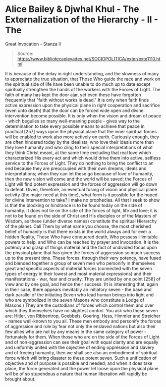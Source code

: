 # Alice Bailey & Djwhal Khul - The Externalization of the Hierarchy - II - The
Great Invocation - Stanza II

> Source: https://www.bibliotecapleyades.net/SOCIOPOLITICA/exter/exte1110.html

It is because of the delay in right understanding, and the slowness of many to appreciate the true situation, that Those Who guide the race and work on the spiritual side of life have been unable to do much up to date except spiritually strengthen the hands of the workers with the Forces of Light. The faith of many has kept the door ajar, yet even these have forgotten frequently that "faith without works is dead." It is only when faith finds active expression upon the physical plane in right cooperation and sacrifice (even unto death) that the door can be forced wide open and divine intervention become possible. It is only when the vision and dream of peace - which beguiles so many well-meaning people - gives way to the determination to take every possible means to achieve that peace in practical [257] ways upon the physical plane that the inner spiritual forces will be enabled to work also more actively on earth.
Curiously enough, they are often hindered today by the idealists, who love their ideals more than they love humanity and who cling to their special interpretations of what they think Christ meant, at the same time excluding that real love which characterized His every act and which would drive them into active, selfless service to the Forces of Light. They do nothing to bring the conflict to an end because they are preoccupied with their own dreams, ideals and interpretations; when they can let these go because of love of humanity, then the new vision will come and the world will be saved; the Forces of Light will find potent expression and the forces of aggression will go down to defeat.
Given, therefore, an eventual fusing of vision and physical plane activity (the major need at this time), what form is it possible for the hoped-for divine intervention to take? I make no prophecies. All that I seek to show is that the blocking or hindrance is to be found today on the side of humanity. It does not lie on the side of the forces of light, life and love; it is not to be found on the side of Christ and His disciples or of the Masters of Wisdom, as these (under diverse names) constitute the spiritual Hierarchy of the planet. Call Them by what name you choose, the most cherished belief of humanity is that there exists in the world always and for ever a hidden Reality, Those Who have conquered death, Who possess illimitable powers to help, and Who can be reached by prayer and invocation.
It is the potency and grasp of things material and the fact of undivided focus upon the physical plane that has given the forces of aggression so much success up to the present time. These forces, through their very potency, have fused and blended together a group of seven men who personify in themselves great and specific aspects of material forces (connected with the seven types of energy in their lowest and most material expressions) and their manifestations - war, fear and cruelty. They are united by one point [258] of view and by one goal, and hence their success. (It is interesting that, again in their case, there appears inevitably an initiatory seven - the base and dark parallel of the initiating Seven who lead human beings into light and who are symbolized in the seven Masons who constitute a Lodge of Masons.) They are the custodians of forces which control them and over which they themselves have no slightest control. You ask who these seven are: Hitler, von Ribbentrop, Goebbels, Goering, Hess, Himmler and Streicher - names well-known to you all. These men embody and personify the forces of aggression and rule by fear not only the enslaved nations but also their few allies who are not by any means in the same category of power - fortunately for them.
When those who are on the side of the Forces of Light and of non-aggression can see their goal with equal clarity and are equally and uniformly united with the objective of ending oppression and slavery and of freeing humanity, then we shall see also an embodiment of spiritual force which will bring disaster to these potent seven. Such a unification of objective and of purpose is possible and needed; and when it does take place, the force generated and the power let loose upon the physical plane will be of so stupendous a nature that human liberation will rapidly be brought about.
